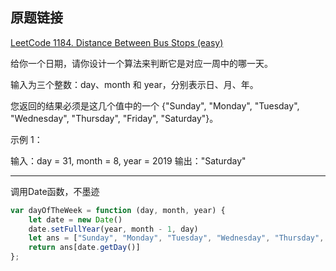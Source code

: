 ## 原题链接

[LeetCode 1184. Distance Between Bus Stops (easy)](https://leetcode-cn.com/problems/distance-between-bus-stops/)

给你一个日期，请你设计一个算法来判断它是对应一周中的哪一天。

输入为三个整数：day、month 和 year，分别表示日、月、年。

您返回的结果必须是这几个值中的一个 {"Sunday", "Monday", "Tuesday", "Wednesday", "Thursday", "Friday", "Saturday"}。

示例 1：

输入：day = 31, month = 8, year = 2019
输出："Saturday"

---

调用Date函数，不墨迹

```javascript
var dayOfTheWeek = function (day, month, year) {
    let date = new Date()
    date.setFullYear(year, month - 1, day)
    let ans = ["Sunday", "Monday", "Tuesday", "Wednesday", "Thursday", "Friday", "Saturday"]
    return ans[date.getDay()]
};
```
